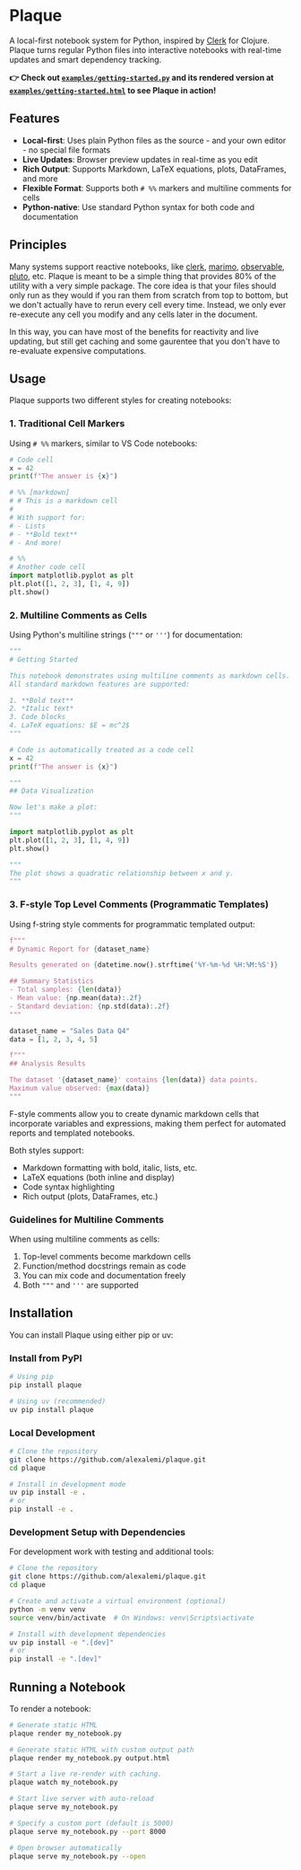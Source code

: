 # Plaque

A local-first notebook system for Python, inspired by
[Clerk](https://clerk.vision/) for Clojure. Plaque turns regular Python files
into interactive notebooks with real-time updates and smart dependency
tracking.

**👉 Check out [`examples/getting-started.py`](examples/getting-started.py) and its rendered version at [`examples/getting-started.html`](examples/getting-started.html) to see Plaque in action!**

## Features

- **Local-first**: Uses plain Python files as the source - and your own editor - no special file formats
- **Live Updates**: Browser preview updates in real-time as you edit
- **Rich Output**: Supports Markdown, LaTeX equations, plots, DataFrames, and more
- **Flexible Format**: Supports both `# %%` markers and multiline comments for cells
- **Python-native**: Use standard Python syntax for both code and documentation

## Principles

Many systems support reactive notebooks, like [clerk](https://clerk.vision/),
[marimo](https://marimo.io/),
[observable](https://observablehq.com/framework/),
[pluto](https://plutojl.org/), etc. Plaque is meant to be a simple thing that
provides 80% of the utility with a very simple package.  The core idea is that
your files should only run as they would if you ran them from scratch from top
to bottom, but we don't actually have to rerun every cell every time.  Instead,
we only ever re-execute any cell you modify and any cells later in the document.

In this way, you can have most of the benefits for reactivity and live
updating, but still get caching and some gaurentee that you don't have to
re-evaluate expensive computations.  

## Usage

Plaque supports two different styles for creating notebooks:

### 1. Traditional Cell Markers

Using `# %%` markers, similar to VS Code notebooks:

```python
# Code cell
x = 42
print(f"The answer is {x}")

# %% [markdown]
# # This is a markdown cell
#
# With support for:
# - Lists
# - **Bold text**
# - And more!

# %%
# Another code cell
import matplotlib.pyplot as plt
plt.plot([1, 2, 3], [1, 4, 9])
plt.show()
```

### 2. Multiline Comments as Cells

Using Python's multiline strings (`"""` or `'''`) for documentation:

```python
"""
# Getting Started

This notebook demonstrates using multiline comments as markdown cells.
All standard markdown features are supported:

1. **Bold text**
2. *Italic text*
3. Code blocks
4. LaTeX equations: $E = mc^2$
"""

# Code is automatically treated as a code cell
x = 42
print(f"The answer is {x}")

"""
## Data Visualization

Now let's make a plot:
"""

import matplotlib.pyplot as plt
plt.plot([1, 2, 3], [1, 4, 9])
plt.show()

"""
The plot shows a quadratic relationship between x and y.
"""
```

### 3. F-style Top Level Comments (Programmatic Templates)

Using f-string style comments for programmatic templated output:

```python
f"""
# Dynamic Report for {dataset_name}

Results generated on {datetime.now().strftime('%Y-%m-%d %H:%M:%S')}

## Summary Statistics
- Total samples: {len(data)}
- Mean value: {np.mean(data):.2f}
- Standard deviation: {np.std(data):.2f}
"""

dataset_name = "Sales Data Q4"
data = [1, 2, 3, 4, 5]

f"""
## Analysis Results

The dataset '{dataset_name}' contains {len(data)} data points.
Maximum value observed: {max(data)}
"""
```

F-style comments allow you to create dynamic markdown cells that incorporate variables and expressions, making them perfect for automated reports and templated notebooks.

Both styles support:
- Markdown formatting with bold, italic, lists, etc.
- LaTeX equations (both inline and display)
- Code syntax highlighting
- Rich output (plots, DataFrames, etc.)

### Guidelines for Multiline Comments

When using multiline comments as cells:
1. Top-level comments become markdown cells
2. Function/method docstrings remain as code
3. You can mix code and documentation freely
4. Both `"""` and `'''` are supported

## Installation

You can install Plaque using either pip or uv:

### Install from PyPI

```bash
# Using pip
pip install plaque

# Using uv (recommended)
uv pip install plaque
```

### Local Development

```bash
# Clone the repository
git clone https://github.com/alexalemi/plaque.git
cd plaque

# Install in development mode
uv pip install -e .
# or
pip install -e .
```

### Development Setup with Dependencies

For development work with testing and additional tools:

```bash
# Clone the repository
git clone https://github.com/alexalemi/plaque.git
cd plaque

# Create and activate a virtual environment (optional)
python -m venv venv
source venv/bin/activate  # On Windows: venv\Scripts\activate

# Install with development dependencies
uv pip install -e ".[dev]"
# or
pip install -e ".[dev]"
```

## Running a Notebook

To render a notebook:

```bash
# Generate static HTML
plaque render my_notebook.py

# Generate static HTML with custom output path
plaque render my_notebook.py output.html

# Start a live re-render with caching.
plaque watch my_notebook.py

# Start live server with auto-reload
plaque serve my_notebook.py

# Specify a custom port (default is 5000)
plaque serve my_notebook.py --port 8000

# Open browser automatically
plaque serve my_notebook.py --open
```
